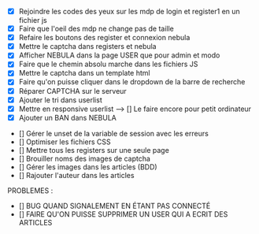 - [x] Rejoindre les codes des yeux sur les mdp de login et register1 en un fichier js
- [x] Faire que l'oeil des mdp ne change pas de taille
- [x] Refaire les boutons des register et connexion nebula
- [x] Mettre le captcha dans registers et nebula
- [x] Afficher NEBULA dans la page USER que pour admin et modo
- [x] Faire que le chemin absolu marche dans les fichiers JS
- [x] Mettre le captcha dans un template html
- [x] Faire qu'on puisse cliquer dans le dropdown de la barre de recherche
- [x] Réparer CAPTCHA sur le serveur
- [x] Ajouter le tri dans userlist
- [x] Mettre en responsive userlist --> [] Le faire encore pour petit ordinateur
- [x] Ajouter un BAN dans NEBULA
- [] Gérer le unset de la variable de session avec les erreurs
- [] Optimiser les fichiers CSS
- [] Mettre tous les registers sur une seule page
- [] Brouiller noms des images de captcha
- [] Gérer les images dans les articles (BDD)
- [] Rajouter l'auteur dans les articles


PROBLEMES :

- [] BUG QUAND SIGNALEMENT EN ÉTANT PAS CONNECTÉ
- [] FAIRE QU'ON PUISSE SUPPRIMER UN USER QUI A ECRIT DES ARTICLES
